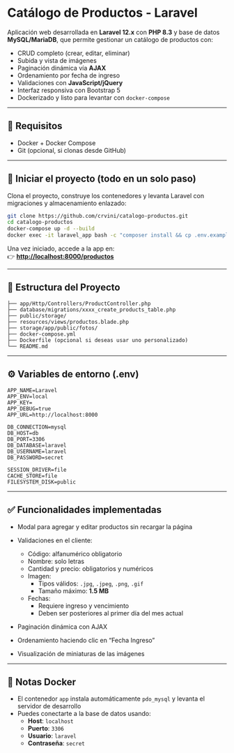 # Catálogo de Productos - Laravel

Aplicación web desarrollada en **Laravel 12.x** con **PHP 8.3** y base de datos **MySQL/MariaDB**, que permite gestionar un catálogo de productos con:

- CRUD completo (crear, editar, eliminar)
- Subida y vista de imágenes
- Paginación dinámica vía **AJAX**
- Ordenamiento por fecha de ingreso
- Validaciones con **JavaScript/jQuery**
- Interfaz responsiva con Bootstrap 5
- Dockerizado y listo para levantar con `docker-compose`

---

## 🔧 Requisitos

- Docker + Docker Compose
- Git (opcional, si clonas desde GitHub)

---

## 🚀 Iniciar el proyecto (todo en un solo paso)

Clona el proyecto, construye los contenedores y levanta Laravel con migraciones y almacenamiento enlazado:

```bash
git clone https://github.com/crvini/catalogo-productos.git
cd catalogo-productos
docker-compose up -d --build
docker exec -it laravel_app bash -c "composer install && cp .env.example .env && php artisan key:generate && php artisan migrate && php artisan storage:link && exit"
```

Una vez iniciado, accede a la app en:  
👉 **[http://localhost:8000/productos](http://localhost:8000/productos)**

---

## 📁 Estructura del Proyecto

```
├── app/Http/Controllers/ProductController.php
├── database/migrations/xxxx_create_products_table.php
├── public/storage/             
├── resources/views/productos.blade.php
├── storage/app/public/fotos/  
├── docker-compose.yml
├── Dockerfile (opcional si deseas usar uno personalizado)
└── README.md
```

---

## ⚙️ Variables de entorno (.env)

```env
APP_NAME=Laravel
APP_ENV=local
APP_KEY=
APP_DEBUG=true
APP_URL=http://localhost:8000

DB_CONNECTION=mysql
DB_HOST=db
DB_PORT=3306
DB_DATABASE=laravel
DB_USERNAME=laravel
DB_PASSWORD=secret

SESSION_DRIVER=file
CACHE_STORE=file
FILESYSTEM_DISK=public
```

---

## ✅ Funcionalidades implementadas

- Modal para agregar y editar productos sin recargar la página
- Validaciones en el cliente:

  - Código: alfanumérico obligatorio
  - Nombre: solo letras
  - Cantidad y precio: obligatorios y numéricos
  - Imagen:
    - Tipos válidos: `.jpg`, `.jpeg`, `.png`, `.gif`
    - Tamaño máximo: **1.5 MB**
  - Fechas:
    - Requiere ingreso y vencimiento
    - Deben ser posteriores al primer día del mes actual

- Paginación dinámica con AJAX
- Ordenamiento haciendo clic en “Fecha Ingreso”
- Visualización de miniaturas de las imágenes

---

## 🐳 Notas Docker

- El contenedor `app` instala automáticamente `pdo_mysql` y levanta el servidor de desarrollo
- Puedes conectarte a la base de datos usando:
  - **Host**: `localhost`
  - **Puerto**: `3306`
  - **Usuario**: `laravel`
  - **Contraseña**: `secret`

